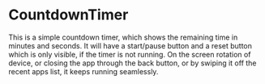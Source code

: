 # CountdownTimer
This is a simple countdown timer, which shows the remaining time in minutes and seconds. 
It will have a start/pause button and a reset button which is only visible, if the timer is not running.
On the screen rotation of device, or closing the app through the back button, or by swiping it off the recent apps list, 
it keeps running seamlessly.
